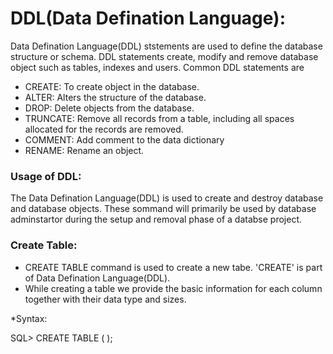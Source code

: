# DDL(Data Defination Language):
Data Defination Language(DDL) ststements are used to define the database structure or schema. DDL statements create, modify and remove database object such as tables, indexes and users. Common DDL statements are 

* CREATE: To create object in the database.
* ALTER: Alters the structure of the database.
* DROP: Delete objects from the database.
* TRUNCATE: Remove all records from a table, including all spaces allocated for the records are removed.
* COMMENT: Add comment to the data dictionary
* RENAME: Rename an object.

### Usage of DDL:
The Data Defination Language(DDL) is used to create and destroy database and database objects. These sommand will primarily be used by database adminstartor during the setup and removal phase of a databse project.

### Create Table:
* CREATE TABLE command is used to create a new tabe. 'CREATE' is part of Data Defination Language(DDL).
* While creating a table we provide the basic information for each column together with their data type and sizes.

*Syntax:

SQL> CREATE TABLE       <table name>
  (
    <column1 name>     <data type>
    <column2 name>     <data type>
    <columnn name>     <data type>
    );



